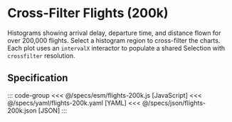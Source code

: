 <script setup>
  import { reset } from '@uwdata/vgplot';
  reset();
</script>

# Cross-Filter Flights (200k)

Histograms showing arrival delay, departure time, and distance flown for over 200,000 flights.
Select a histogram region to cross-filter the charts.
Each plot uses an `intervalX` interactor to populate a shared Selection
with `crossfilter` resolution.


<Example spec="/specs/yaml/flights-200k.yaml" />

## Specification

::: code-group
<<< @/specs/esm/flights-200k.js [JavaScript]
<<< @/specs/yaml/flights-200k.yaml [YAML]
<<< @/specs/json/flights-200k.json [JSON]
:::
